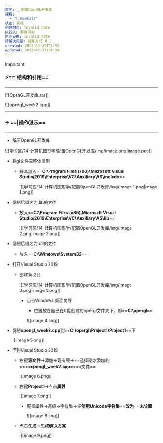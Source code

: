 ```yaml
---
命名: __配置OpenGL开发库
课程:
  - "[[Week2]]"
状态: 完成
创建时间: Invalid date
执行人: 蔡蔡鸿宇
时间安排: Invalid date
待解决问题: 待解决:[ 0 ]
created: 2025-03-29T21:52
updated: 2025-03-31T08:29
---
```

> [!important]

### ⚡==|结构和引用==

---

![[OpenGL开发库.rar]]

![[opengl_week2.cpp]]

---

### ☂️ ==|操作演示==

---

- 解压OpenGL开发库

![[学习区/14-计算机图形学/配置OpenGL开发库/img/image.png|image.png]]

- 将gl文件夹整体复制
    - 将其放入==**C:\Program Files (x86)\Microsoft Visual Studio\2019\Enterprise\VC\Auxiliary\VS\include**==
        
        ![[学习区/14-计算机图形学/配置OpenGL开发库/img/image 1.png|image 1.png]]
        
- 复制后缀名为.lib的文件
    - 放入==**C:\Program Files (x86)\Microsoft Visual Studio\2019\Enterprise\VC\Auxiliary\VS\lib**==
        
        ![[学习区/14-计算机图形学/配置OpenGL开发库/img/image 2.png|image 2.png]]
        
- 复制后缀名为.dll的文件
    - 放入==**C:\Windows\System32**==
- 打开Visual Studio 2019
    - 创建新项目
        
        ![[学习区/14-计算机图形学/配置OpenGL开发库/img/image 3.png|image 3.png]]
        
        - 点击Windows 桌面向导
            
            - 位置放在自己在C盘创建的opergl文件夹下，即==**C:\opergl**==
            
            ![[image 4.png]]
            
- 复制**opengl_week2.cpp**到==**C:\opergl\Project1\Project1**==下
    
    ![[image 5.png]]
    
- 回到Visual Studio 2019
    - 右键**源文件**→添加→现有项→==选择刚才添加的====**opengl_week2.cpp**====文件==
        
        ![[image 6.png]]
        
    - 右键**Project1**→点击**属性**
        
        ![[image 7.png]]
        
        - 配置属性→高级→字符集→把**使用Unicode字符集**==**改为**==**未设置**
            
            ![[image 8.png]]
            
    - 点击**生成**→**生成解决方案**
        
        ![[image 9.png]]